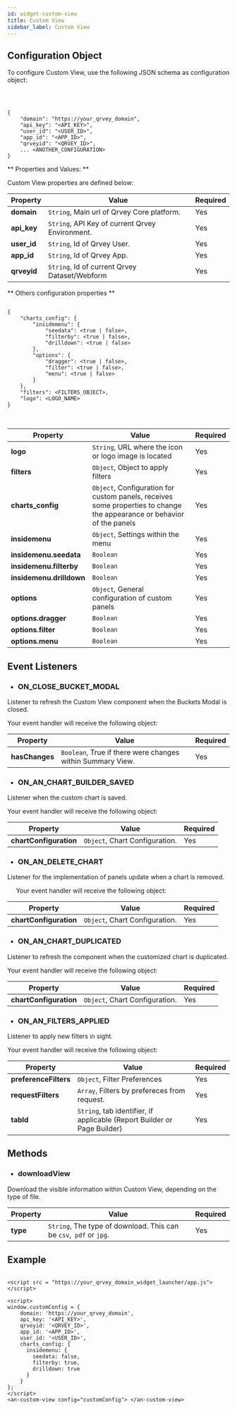 ```yaml
---
id: widget-custom-view
title: Custom View
sidebar_label: Custom View
---
```

<div style={{textAlign: "justify"}}>

## Configuration Object

To configure Custom View, use the following JSON schema as configuration object:

 

```

{
    "domain": "https://your_qrvey_domain",
    "api_key": "<API_KEY>",
    "user_id": "<USER_ID>",
    "app_id": "<APP_ID>",
    "qrveyid": "<QRVEY_ID>",    
    ... <ANOTHER_CONFIGURATION>
}

```

** Properties and Values: **

Custom View properties are defined below:

| **Property** | **Value**                                              | **Required** |
| ------------ | ------------------------------------------------------ | ------------ |
| **domain**   | `String`, Main url of Qrvey Core platform.      | Yes          |
| **api_key**  | `String`, API Key of current Qrvey Environment. | Yes          |
| **user_id**  | `String`, Id of Qrvey User.                     | Yes          |
| **app_id**   | `String`, Id of Qrvey App.                      | Yes          |
| **qrveyid**  | `String`, Id of current Qrvey Dataset/Webform   | Yes          |

** Others configuration properties **

```

{
    "charts_config": {
        "insidemenu": {
            "seedata": <true | false>,
            "filterby": <true | false>,
            "drilldown": <true | false>
        },
        "options": {
            "dragger": <true | false>,
            "filter": <true | false>,
            "menu": <true | false>
        }
    },
    "filters": <FILTERS_OBJECT>,
    "logo": <LOGO_NAME>
}

```

 

| **Property**             | **Value**                                                                                                                     | **Required** |
| ------------------------ | ----------------------------------------------------------------------------------------------------------------------------- | ------------ |
| **logo**                 | `String`, URL where the icon or logo image is located                                                                  | Yes          |
| **filters**              | `Object`, Object to apply filters                                                                                      | Yes          |
| **charts_config**        | `Object`, Configuration for custom panels, receives some properties to change the appearance or behavior of the panels | Yes          |
| **insidemenu**           | `Object`, Settings within the menu                                                                                     | Yes          |
| **insidemenu.seedata**   | `Boolean`                                                                                                              | Yes          |
| **insidemenu.filterby**  | `Boolean`                                                                                                              | Yes          |
| **insidemenu.drilldown** | `Boolean`                                                                                                              | Yes          |
| **options**              | `Object`, General configuration of custom panels                                                                       | Yes          |
| **options.dragger**      | `Boolean`                                                                                                              | Yes          |
| **options.filter**       | `Boolean`                                                                                                              | Yes          |
| **options.menu**         | `Boolean`                                                                                                              | Yes          |

## Event Listeners

-   ### ON_CLOSE_BUCKET_MODAL

Listener to refresh the Custom View component when the Buckets Modal is closed.

Your event handler will receive the following object:

| Property       | Value                                                             | Required |
| -------------- | ----------------------------------------------------------------- | -------- |
| **hasChanges** | `Boolean`, True if there were changes within Summary View. | Yes      |

-   ### ON_AN_CHART_BUILDER_SAVED

Listener when the custom chart is saved.

Your event handler will receive the following object:

| Property               | Value                                 | Required |
| ---------------------- | ------------------------------------- | -------- |
| **chartConfiguration** | `Object`, Chart Configuration. | Yes      |

-   ### ON_AN_DELETE_CHART

Listener for the implementation of panels update when a chart is removed.

    
Your event handler will receive the following object:

| Property               | Value                                 | Required |
| ---------------------- | ------------------------------------- | -------- |
| **chartConfiguration** | `Object`, Chart Configuration. | Yes      |

-   ### ON_AN_CHART_DUPLICATED

Listener to refresh the component when the customized chart is duplicated.

Your event handler will receive the following object:

| Property               | Value                                 | Required |
| ---------------------- | ------------------------------------- | -------- |
| **chartConfiguration** | `Object`, Chart Configuration. | Yes      |

-   ### ON_AN_FILTERS_APPLIED

Listener to apply new filters in sight.

Your event handler will receive the following object:

| Property              | Value                                                                           | Required |
| --------------------- | ------------------------------------------------------------------------------- | -------- |
| **preferenceFilters** | `Object`, Filter Preferences                                             | Yes      |
| **requestFilters**    | `Array`, Filters by prefereces from request.                             | Yes      |
| **tabId**             | `String`, tab identifier, if applicable (Report Builder or Page Builder) | Yes      |

## Methods

-   ### downloadView

Download the visible information within Custom View, depending on the type of file.

| Property | Value                                                                                          | Required |
| -------- | ---------------------------------------------------------------------------------------------- | -------- |
| **type** | `String`, The type of download. This can be `csv`,` pdf` or `jpg`. | Yes      |

## Example

```

<script src = "https://your_qrvey_domain_widget_launcher/app.js"></script>
 
<script>
window.customConfig = {
    domain: 'https://your_qrvey_domain',
    api_key: '<API_KEY>',
    qrveyid: '<QRVEY_ID>',
    app_id: '<APP_ID>',
    user_id: '<USER_ID>',
    charts_config: {
      insidemenu: {
        seedata: false,
        filterby: true,
        drilldown: true
      }
    }    
};
</script>
<an-custom-view config="customConfig"> </an-custom-view>

```
</div>